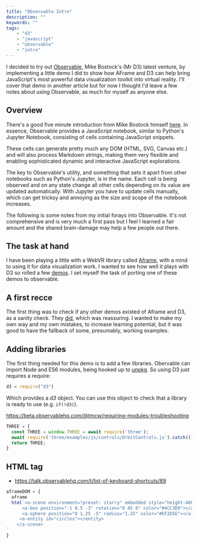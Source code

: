 ```yaml
---
title: "Observable Intro"
description: ""
keywords: ""
tags:
    - "d3"
    - "javascript"
    - "observable"
    - "intro"
---
```


  I decided to try out [Observable](http://beta.observablehq.com), Mike Bostock's (Mr D3) latest venture,  by implementing a little demo I did to show how AFrame and D3 can help bring JavaScript's most powerful data visualization toolkit into virtual reality. I'll cover that demo in another article but for now I thought I'd leave a few notes about using Observable, as much for myself as anyone else.


## Overview

There's a good five minute introduction from Mike Bostock himself [here](https://beta.observablehq.com/@mbostock/five-minute-introduction). In essence, Observable provides a JavaScript notebook, similar to Python's Jupyter Notebook, consisting of cells containing JavaScript snippets.

These cells can generate pretty much any DOM (HTML, SVG, Canvas etc.) and will also process Markdown strings, making them very flexible and enabling sophisticated dynamic and interactive JavaScript explorations.

The key to Observable's utility, and something that sets it apart from other notebooks such as Python's Jupyter, is in the name. Each cell is being observed and on any state change all other cells depending on its value are updated automatically. With Jupyter you have to update cells manually, which can get tricksy and annoying as the size and scope of the notebook increases.

The following is some notes from my initial forays into Observable. It's not comprehensive and is very much a first pass but I feel I learned a fair amount and the shared brain-damage may help a few people out there.

## The task at hand

I have been playing a little with a WebVR library called [Aframe](https://aframe.io/), with a mind to using it for data visualization work. I wanted to see how well it plays with D3 so rolled a few [demos](URL ). I set myself the task of porting one of these demos to observable.

## A first recce

The first thing was to check if any other demos existed of Aframe and D3, as a sanity check. They [did](https://beta.observablehq.com/search?query=aframe%20d3), which was reassuring. I wanted to make my own way and my own mistakes, to increase learning potential, but it was good to have the fallback of some, presumably, working examples.

## Adding libraries
The first thing needed for this demo is to add a few libraries. Obervable can import Node and ES6 modules, being hooked up to [unpkg](https://unpkg.com/#/). So using D3 just requires a require:

```js
d3 = require("d3")
```

Which provides a _d3_ object. You can use this object to check that a library is ready to use (e.g. `if(!d3)`).

https://beta.observablehq.com/@tmcw/requiring-modules-troubleshooting

```js
THREE = {
  const THREE = window.THREE = await require('three');
  await require('three/examples/js/controls/OrbitControls.js').catch(() => {});
  return THREE;
}

```

## HTML tag

- https://talk.observablehq.com/t/list-of-keyboard-shortcuts/89

```js
aframeDOM = {
  aframe
  html`<a-scene environment="preset: starry" embedded style="height:400px; width: 600px;">
      <a-box position="-1 0.5 -3" rotation="0 45 0" color="#4CC3D9"></a-box>
      <a-sphere position="0 1.25 -5" radius="1.25" color="#EF2D5E"></a-sphere>
     <a-entity id="circles"></entity>
    </a-scene>
`
}
```
